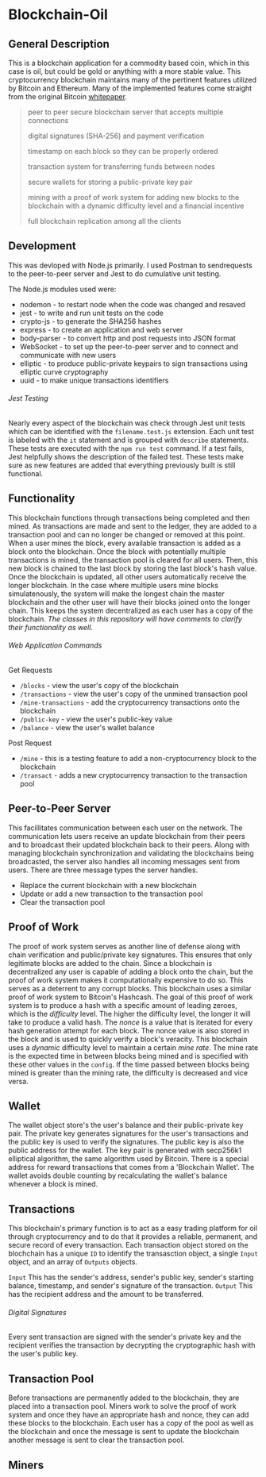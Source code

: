 # Blockchain-Oil

## General Description
This is a blockchain application for a commodity based coin, which in this case is oil, but could be gold or anything with a more stable value. This cryptocurrency blockchain maintains many of the pertinent features utilized by Bitcoin and Ethereum. Many of the implemented features come straight from the original Bitcoin [whitepaper](https://bitcoin.org/bitcoin.pdf).
> peer to peer secure blockchain server that accepts multiple connections 
>
> digital signatures (SHA-256) and payment verification
>
> timestamp on each block so they can be properly ordered
>
> transaction system for transferring funds between nodes
>
> secure wallets for storing a public-private key pair
>
> mining with a proof of work system for adding new blocks to the blockchain with a dynamic difficulty level and a financial incentive
>
> full blockchain replication among all the clients

## Development 
This was devloped with Node.js primarily. I used Postman to sendrequests to the peer-to-peer server and Jest to do cumulative unit testing. 

 The Node.js modules used were: 
* nodemon - to restart node when the code was changed and resaved
* jest - to write and run unit tests on the code
* crypto-js - to generate the SHA256 hashes
* express - to create an application and web server 
* body-parser - to convert http and post requests into JSON format
* WebSocket - to set up the peer-to-peer server and to connect and communicate with new users 
* elliptic - to produce public-private keypairs to sign transactions using elliptic curve cryptography
* uuid - to make unique transactions identifiers

###### Jest Testing 
Nearly every aspect of the blockchain was check through Jest unit tests which can be identified with the `filename.test.js` extension. Each unit test is labeled with the `it` statement and is grouped with `describe` statements. These tests are executed with the `npm run test` command. If a test fails, Jest helpfully shows the description of the failed test. These tests make sure as new features are added that everything previously built is still functional.

## Functionality 
This blockchain functions through transactions being completed and then mined. As transactions are made and sent to the ledger, they are added to a transaction pool and can no longer be changed or removed at this point. When a user mines the block, every available transaction is added as a block onto the blockchain. Once the block with potentially multiple transactions is mined, the transaction pool is cleared for all users. Then, this new block is chained to the last block by storing the last block's hash value. Once the blockchain is updated, all other users automatically receive the longer blockchain. In the case where multiple users mine blocks simulatenously, the system will make the longest chain the master blockchain and the other user will have their blocks joined onto the longer chain. This keeps the system decentralized as each user has a copy of the blockchain. *The classes in this repository will have comments to clarify their functionality as well.*

###### Web Application Commands
Get Requests 
* `/blocks` - view the user's copy of the blockchain
* `/transactions` - view the user's copy of the unmined transaction pool
* `/mine-transactions` - add the cryptocurrency transactions onto the blockchain
* `/public-key` - view the user's public-key value
* `/balance` - view the user's wallet balance

Post Request
* `/mine` - this is a testing feature to add a non-cryptocurrency block to the blockchain
* `/transact` - adds a new cryptocurrency transaction to the transaction pool

## Peer-to-Peer Server
This facillitates communication between each user on the network. The communication lets users receive an update blockchain from their peers and to broadcast their updated blockchain back to their peers. Along with managing blockchain synchronization and validating the blockchains being broadcasted, the server also handles all incoming messages sent from users. There are three message types the server handles. 
* Replace the current blockchain with a new blockchain
* Update or add a new transaction to the transaction pool
* Clear the transaction pool 

## Proof of Work
The proof of work system serves as another line of defense along with chain verification and public/private key signatures. This ensures that only legitimate blocks are added to the chain. Since a blockchain is decentralized any user is capable of adding a block onto the chain, but the proof of work system makes it computationally expensive to do so. This serves as a deterrent to any corrupt blocks. This blockchain uses a similar proof of work system to Bitcoin's Hashcash. The goal of this proof of work system is to produce a hash with a specific amount of leading zeroes, which is the *difficulty* level. The higher the difficulty level, the longer it will take to produce a valid hash. The *nonce* is a value that is iterated for every hash generation attempt for each block. The nonce value is also stored in the block and is used to quickly verify a block's veracity. This blockchain uses a *dynamic* difficulty level to maintain a certain *mine rate*. The mine rate is the expected time in between blocks being mined and is specified with these other values in the `config`. If the time passed between blocks being mined is greater than the mining rate, the difficulty is decreased and vice versa. 

## Wallet 
The wallet object store's the user's balance and their public-private key pair. The private key generates signatures for the user's transactions and the public key is used to verify the signatures. The public key is also the public address for the wallet. The key pair is generated with secp256k1 elliptical algorithm, the same algorithm used by Bitcoin. There is a special address for reward transactions that comes from a 'Blockchain Wallet'. The wallet avoids double counting by recalculating the wallet's balance whenever a block is mined.

## Transactions 
This blockchain's primary function is to act as a easy trading platform for oil through cryptocurrency and to do that it provides a reliable, permanent, and secure record of every transaction. Each transaction object stored on the blochchain has a unique `ID` to identify the transasction object, a single `Input` object, and an array of `Outputs` objects. 

`Input` 
This has the sender's address, sender's public key, sender's starting balance, timestamp, and sender's signature of the transaction. 
`Output`
This has the recipient address and the amount to be transferred.

###### Digital Signatures 
Every sent transaction are signed with the sender's private key and the recipient verifies the transaction by decrypting the cryptographic hash with the user's public key. 

## Transaction Pool
Before transactions are permanently added to the blockchain, they are placed into a transaction pool. Miners work to solve the proof of work system and once they have an appropriate hash and nonce, they can add these blocks to the blockchain. Each user has a copy of the pool as well as the blockchain and once the message is sent to update the blockchain another message is sent to clear the transaction pool.

## Miners

